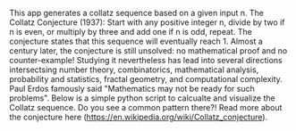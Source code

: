 This app generates a collatz sequence based on a given input n. 
The Collatz Conjecture (1937): Start with any positive integer n, divide by two if n is even, or multiply by three and add one if n is odd, repeat. 
The conjecture states that this sequence will eventually reach 1. Almost a century later, the conjecture is still unsolved: no mathematical proof and no counter-example! 
Studying it nevertheless has lead into several directions intersectsing number theory, combinatorics, mathematical analysis, probability and statistics, fractal geometry, and computational complexity. 
Paul Erdos famously said "Mathematics may not be ready for such problems". 
Below is a simple python script to calcualte and visualize the Collatz sequence. Do you see a common pattern there?! 
Read more about the conjecture here (https://en.wikipedia.org/wiki/Collatz_conjecture).
